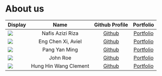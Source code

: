 # About us

Display |       Name       |              Github Profile              | Portfolio 
--------|:----------------:|:----------------------------------------:|:---------:
![](https://via.placeholder.com/100.png?text=Photo) | Nafis Azizi Riza | [Github](https://github.com/nafisazizir) | [Portfolio](docs/team/nafisazizir.md)
![](https://via.placeholder.com/100.png?text=photo) | Eng Chen Xi, Aviel | [Github](https://github.com/avielcx) | [Portfolio](docs/team/avielcx.md)
![](https://via.placeholder.com/100.png?text=photo) | Pang Yan Ming | [Github](https://github.com/Rayleigh47/) | [Portfolio](team/yanming.md)
![](https://via.placeholder.com/100.png?text=Photo) |   John Roe    |      [Github](https://github.com/)       | [Portfolio](docs/team/johndoe.md)
![](https://i.kym-cdn.com/photos/images/original/001/889/810/5c7) | Hung Hin Wang Clement | [Github](https://github.com/hyperbola-bear) | [Portfolio](https://i.redd.it/oemztncmsib61.png)
